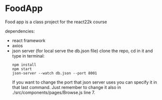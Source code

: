 # FoodApp

Food app is a class project for the react22k course

dependencies:
- react framework
- axios
- json server (for local serve the db.json file)
  clone the repo, cd in it and type in terminal:
  ```shell
  npm install
  npm start
  json-server --watch db.json --port 8001
  ```
  If you want to change the port that json server uses you can specify it in that last command.
  Just remember to change it also in ./src/components/pages/Browse.js line 7.
